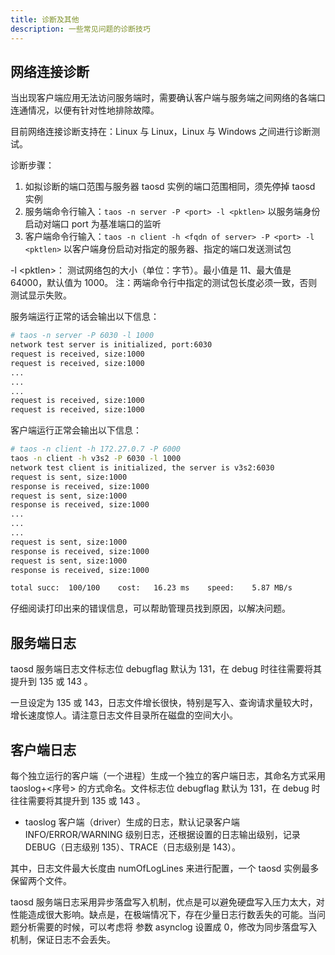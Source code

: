 ```yaml
---
title: 诊断及其他
description: 一些常见问题的诊断技巧
---
```


## 网络连接诊断

当出现客户端应用无法访问服务端时，需要确认客户端与服务端之间网络的各端口连通情况，以便有针对性地排除故障。

目前网络连接诊断支持在：Linux 与 Linux，Linux 与 Windows 之间进行诊断测试。

诊断步骤：

1. 如拟诊断的端口范围与服务器 taosd 实例的端口范围相同，须先停掉 taosd 实例
2. 服务端命令行输入：`taos -n server -P <port> -l <pktlen>` 以服务端身份启动对端口 port 为基准端口的监听
3. 客户端命令行输入：`taos -n client -h <fqdn of server> -P <port> -l <pktlen>` 以客户端身份启动对指定的服务器、指定的端口发送测试包

-l <pktlen\>： 测试网络包的大小（单位：字节）。最小值是 11、最大值是 64000，默认值为 1000。
注：两端命令行中指定的测试包长度必须一致，否则测试显示失败。

服务端运行正常的话会输出以下信息：

```bash
# taos -n server -P 6030 -l 1000
network test server is initialized, port:6030
request is received, size:1000
request is received, size:1000
...
...
...
request is received, size:1000
request is received, size:1000
```

客户端运行正常会输出以下信息：

```bash
# taos -n client -h 172.27.0.7 -P 6000
taos -n client -h v3s2 -P 6030 -l 1000
network test client is initialized, the server is v3s2:6030
request is sent, size:1000
response is received, size:1000
request is sent, size:1000
response is received, size:1000
...
...
...
request is sent, size:1000
response is received, size:1000
request is sent, size:1000
response is received, size:1000

total succ:  100/100	cost:   16.23 ms	speed:    5.87 MB/s
```

仔细阅读打印出来的错误信息，可以帮助管理员找到原因，以解决问题。

## 服务端日志

taosd 服务端日志文件标志位 debugflag 默认为 131，在 debug 时往往需要将其提升到 135 或 143 。

一旦设定为 135 或 143，日志文件增长很快，特别是写入、查询请求量较大时，增长速度惊人。请注意日志文件目录所在磁盘的空间大小。

## 客户端日志

每个独立运行的客户端（一个进程）生成一个独立的客户端日志，其命名方式采用 taoslog+<序号> 的方式命名。文件标志位 debugflag 默认为 131，在 debug 时往往需要将其提升到 135 或 143 。

- taoslog 客户端（driver）生成的日志，默认记录客户端 INFO/ERROR/WARNING 级别日志，还根据设置的日志输出级别，记录 DEBUG（日志级别 135）、TRACE（日志级别是 143）。

其中，日志文件最大长度由 numOfLogLines 来进行配置，一个 taosd 实例最多保留两个文件。

taosd 服务端日志采用异步落盘写入机制，优点是可以避免硬盘写入压力太大，对性能造成很大影响。缺点是，在极端情况下，存在少量日志行数丢失的可能。当问题分析需要的时候，可以考虑将 参数 asynclog 设置成 0，修改为同步落盘写入机制，保证日志不会丢失。
